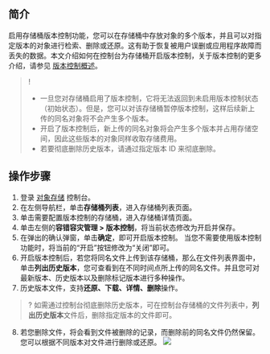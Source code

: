 ## 简介
启用存储桶版本控制功能，您可以在存储桶中存放对象的多个版本，并且可以对指定版本的对象进行检索、删除或还原。这有助于恢复被用户误删或应用程序故障而丢失的数据。本文介绍如何在控制台为存储桶开启版本控制，关于版本控制的更多介绍，请参见 [版本控制概述](https://cloud.tencent.com/document/product/436/19883)。

>!
>- 一旦您对存储桶启用了版本控制，它将无法返回到未启用版本控制状态（初始状态）。但是，您可以对该存储桶暂停版本控制，这样后续新上传的同名对象将不会产生多个版本。
>- 开启了版本控制后，新上传的同名对象将会产生多个版本并占用存储空间，因此这些版本的对象同样收取存储费用。
>- 若要彻底删除历史版本，请通过指定版本 ID 来彻底删除。
>

## 操作步骤
1. 登录 [对象存储](https://console.cloud.tencent.com/cos5) 控制台。
2. 在左侧导航栏，单击**存储桶列表**，进入存储桶列表页面。
3. 单击需要配置版本控制的存储桶，进入存储桶详情页面。
4. 单击左侧的**容错容灾管理 > 版本控制**，将当前状态修改为开启并保存。
5. 在弹出的确认弹窗，单击**确定**，即可开启版本控制。
当您不需要使用版本控制功能时，将当前的“开启”按钮修改为“关闭”即可。
6. 开启版本控制后，若您将同名文件上传到该存储桶，那么在文件列表界面中，单击**列出历史版本**，您可查看到在不同时间点所上传的同名文件。并且您可对最新版本、历史版本以及删除标记版本进行多种操作。
7. 历史版本文件，支持**还原、下载、详情、删除**操作。
>? 如需通过控制台彻底删除历史版本，可在控制台存储桶的文件列表中，**列出历史版本**文件后，删除指定版本的文件即可。
>
8. 若您删除文件，将会看到文件被删除的记录，而删除前的同名文件仍然保留。您可以根据不同版本对文件进行删除或还原。
![](https://main.qcloudimg.com/raw/0e9de29482196be41d7c5af392d6849a.png)
